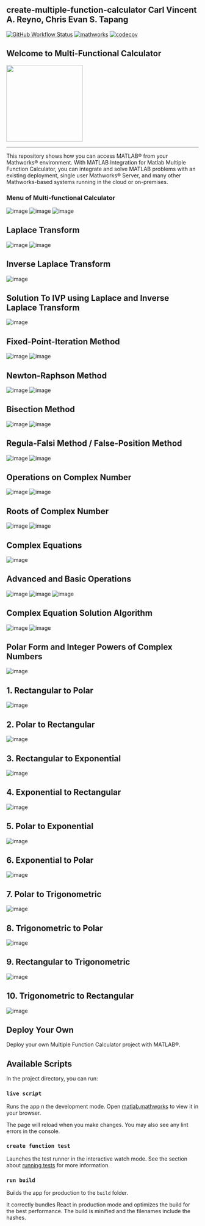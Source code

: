 create-multiple-function-calculator
Carl Vincent A. Reyno, Chris Evan S. Tapang
----



[![GitHub Workflow Status](https://img.shields.io/github/actions/workflow/status/mathworks/jupyter-matlab-proxy/run-tests.yml?branch=main&logo=github)](https://www.mathworks.com) [![mathworks](https://img.shields.io/badge/mathworks--matlab-100%25-orange?style=plastic&logo=appveyor)](https://www.mathworks.com/help/matlab/) [![codecov](https://codecov.io/gh/mathworks/jupyter-matlab-proxy/branch/main/graph/badge.svg?token=ZW3SESKCSS)](https://www.mathworks.com/help/matlab/scripts.html?s_tid=CRUX_lftnav)


<!--![Matlab_Logo](https://user-images.githubusercontent.com/79138019/236503435-3328be99-f523-4b4b-9039-269bbf6a5ca9.png) -->
## Welcome to Multi-Functional Calculator




<img src="https://user-images.githubusercontent.com/79138019/236503435-3328be99-f523-4b4b-9039-269bbf6a5ca9.png" width="200" height="200" />


---
This repository shows how you can access MATLAB® from your Mathworks® environment. With MATLAB Integration for Matlab Multiple Function Calculator, you can integrate and solve MATLAB problems with an existing deployment, single user Mathworks® Server, and many other Mathworks-based systems running in the cloud or on-premises.


### Menu of Multi-functional Calculator
![image](https://user-images.githubusercontent.com/79138019/236701368-638f1370-b240-4af0-8e61-5d47092055b2.png)
![image](https://user-images.githubusercontent.com/79138019/236701352-222ea2de-6a8e-4ba9-9dd4-33ebcae53506.png)
![image](https://user-images.githubusercontent.com/79138019/236701378-efd18b26-3ef4-4269-bf5e-ffa93160e5fd.png)


## Laplace Transform
![image](https://user-images.githubusercontent.com/79138019/236698618-6eee2aa5-641a-43d0-9c61-d921b7eab4ae.png)
![image](https://user-images.githubusercontent.com/79138019/236698551-018fe739-e727-4874-b21b-5ceb116693d0.png)

## Inverse Laplace Transform
![image](https://user-images.githubusercontent.com/79138019/236698661-f5c44989-8cf5-41b5-b69d-5668ac326195.png)

## Solution To IVP using Laplace and Inverse Laplace Transform
![image](https://user-images.githubusercontent.com/79138019/236698719-5a61a7f0-98fa-4756-9f5f-c89ce65a2080.png)


## Fixed-Point-Iteration Method
![image](https://user-images.githubusercontent.com/79138019/236696453-11d9775c-afff-42a9-96f5-2d0ae3db84ae.png)
![image](https://user-images.githubusercontent.com/79138019/236697213-543125b7-1ab8-4dd5-aad3-7b4f4e2db0e2.png)


## Newton-Raphson Method
![image](https://user-images.githubusercontent.com/79138019/236696435-c0af79c5-8566-450d-9d7a-316d96f2b85e.png)
![image](https://user-images.githubusercontent.com/79138019/236698029-6c9f5693-28fa-4293-bc4f-b2642d28aef7.png)




## Bisection Method
![image](https://user-images.githubusercontent.com/79138019/236696394-ca903cd3-9ca2-4968-a370-cdad35f0ff2d.png)
![image](https://user-images.githubusercontent.com/79138019/236696780-d8b5f6e6-d630-4f5d-9448-80b3aa3fb409.png)


## Regula-Falsi Method / False-Position Method
![image](https://user-images.githubusercontent.com/79138019/236696366-57b66549-e0f6-4ef4-a589-68147a243315.png)
![image](https://user-images.githubusercontent.com/79138019/236696606-726f6f43-1373-448b-ad8e-995f9001da84.png)


## Operations on Complex Number
![image](https://user-images.githubusercontent.com/79138019/236696967-fcb2a29e-1c7b-4a9a-b307-1b31f6f627e1.png)
![image](https://user-images.githubusercontent.com/79138019/236697031-59bd1595-27b5-45e4-84cf-7b6a7a816ac0.png)

## Roots of Complex Number
![image](https://user-images.githubusercontent.com/79138019/236697891-612c1434-ec86-4c84-8eb3-12f09d1a1d08.png)
![image](https://user-images.githubusercontent.com/79138019/236697897-9461de0d-25b0-4629-b497-417f5eeee021.png)

## Complex Equations
![image](https://user-images.githubusercontent.com/79138019/236700934-bd34c627-6781-4b18-92de-283ef1398481.png)
## Advanced and Basic Operations
![image](https://user-images.githubusercontent.com/79138019/236701585-70f0128c-4d54-442c-b76f-8265c2a36f4b.png)
![image](https://user-images.githubusercontent.com/79138019/236701598-387b74e2-5e0b-4472-af63-3309cc29dcc8.png)
![image](https://user-images.githubusercontent.com/79138019/236701648-f1d6a5ee-ce76-414d-ae04-c5cc7dc12e4d.png)
## Complex Equation Solution Algorithm
![image](https://user-images.githubusercontent.com/79138019/236701654-b48f58f8-3c2c-4849-b8ad-6d9a87d63ada.png)
![image](https://user-images.githubusercontent.com/79138019/236701703-7bad7e12-6a9c-4a25-94bd-f822c1241284.png)




## Polar Form and Integer Powers of Complex Numbers
![image](https://user-images.githubusercontent.com/79138019/236698073-6cac0059-ae75-4e2c-94cb-9d78be276a76.png)
## 1. Rectangular to Polar 
![image](https://user-images.githubusercontent.com/79138019/236698284-9f8a4c23-4789-4577-bf85-99a7e65aff6e.png)
## 2. Polar to Rectangular
![image](https://user-images.githubusercontent.com/79138019/236698262-395fe377-3558-49dd-9713-f6d29a1408af.png)
## 3. Rectangular to Exponential
![image](https://user-images.githubusercontent.com/79138019/236698301-b13619c9-c0ad-4cbc-994b-fa2d8a23e299.png)
## 4. Exponential to Rectangular
![image](https://user-images.githubusercontent.com/79138019/236698385-0b3f0f59-eb56-4e35-8169-6b7ce1801c74.png)
## 5. Polar to Exponential
![image](https://user-images.githubusercontent.com/79138019/236698392-511dde68-7bc0-4e6b-9b3e-0364eb9c474f.png)
## 6. Exponential to Polar
![image](https://user-images.githubusercontent.com/79138019/236698425-277ac65f-71bb-4ba6-a793-d158065b994e.png)
## 7. Polar to Trigonometric
![image](https://user-images.githubusercontent.com/79138019/236698442-371cfb45-7872-46de-a2ce-c7a86d376188.png)
## 8. Trigonometric to Polar
![image](https://user-images.githubusercontent.com/79138019/236698463-ff047f96-130f-4bea-945f-9ba9763ac72e.png)
## 9. Rectangular to Trigonometric
![image](https://user-images.githubusercontent.com/79138019/236698469-a31910bf-d835-4d8f-af95-a23745279edf.png)
## 10. Trigonometric to Rectangular
![image](https://user-images.githubusercontent.com/79138019/236698480-9229752f-7301-4d50-896b-f948dacc892b.png)



## Deploy Your Own

Deploy your own Multiple Function Calculator project with MATLAB®.


## Available Scripts

In the project directory, you can run:

### `live script`

Runs the app n the development mode. Open [matlab.mathworks](https://matlab.mathworks.com/) to view it in your browser.

The page will reload when you make changes. You may also see any lint errors in the console.

### `create function test`

Launches the test runner in the interactive watch mode. See the section about [running tests](https://www.mathworks.com/help/sltest/debug-tests.html) for more information.

### `run build`

Builds the app for production to the `build` folder.

It correctly bundles React in production mode and optimizes the build for the best performance. The build is minified and the filenames include the hashes.

